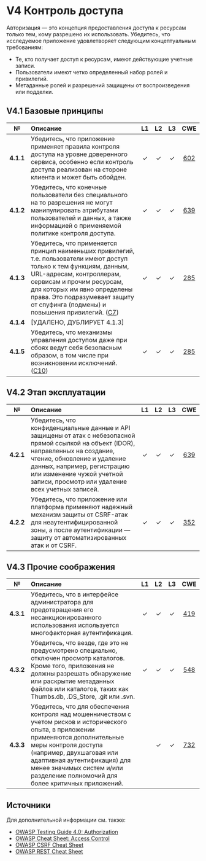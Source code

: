 # V4 Контроль доступа

Авторизация — это концепция предоставления доступа к ресурсам только тем, кому разрешено их использовать. Убедитесь, что исследуемое приложение удовлетворяет следующим концептуальным требованиям:

* Те, кто получает доступ к ресурсам, имеют действующие учетные записи.
* Пользователи имеют четко определенный набор ролей и привилегий.
* Метаданные ролей и разрешений защищены от воспроизведения или подделки.

## V4.1 Базовые принципы

| № | Описание | L1 | L2 | L3 | CWE |
| :---: | :--- | :---: | :---:| :---: | :---: |
| **4.1.1** | Убедитесь, что приложение применяет правила контроля доступа на уровне доверенного сервиса, особенно если контроль доступа реализован на стороне клиента и может быть обойден. | ✓ | ✓ | ✓ | [602](https://cwe.mitre.org/data/definitions/602.html) |
| **4.1.2** | Убедитесь, что конечные пользователи без специального на то разрешения не могут манипулировать атрибутами пользователей и данных, а также информацией о применяемой политике контроля доступа. | ✓ | ✓ | ✓ | [639](https://cwe.mitre.org/data/definitions/639.html) |
| **4.1.3** | Убедитесь, что применяется принцип наименьших привилегий, т.е. пользователи имеют доступ только к тем функциям, данным, URL-адресам, контроллерам, сервисам и прочим ресурсам, для которых им явно определены права. Это подразумевает защиту от спуфинга (подмены) и повышения привилегий. ([C7](https://owasp.org/www-project-proactive-controls/v3/en/c7-enforce-access-controls.html)) | ✓ | ✓ | ✓ | [285](https://cwe.mitre.org/data/definitions/285.html) |
| **4.1.4** | [УДАЛЕНО, ДУБЛИРУЕТ 4.1.3] | | | | |
| **4.1.5** | Убедитесь, что механизмы управления доступом даже при сбоях ведут себя безопасным образом, в том числе при возникновении исключений. ([C10](https://owasp.org/www-project-proactive-controls/v3/en/c10-errors-exceptions.html)) | ✓ | ✓ | ✓ | [285](https://cwe.mitre.org/data/definitions/285.html) |

## V4.2 Этап эксплуатации

| № | Описание | L1 | L2 | L3 | CWE |
| :---: | :--- | :---: | :---:| :---: | :---: |
| **4.2.1** | Убедитесь, что конфиденциальные данные и API защищены от атак с небезопасной прямой ссылкой на объект (IDOR), направленных на создание, чтение, обновление и удаление данных, например, регистрацию или изменение чужой учетной записи, просмотр или удаление всех учетных записей. | ✓ | ✓ | ✓ | [639](https://cwe.mitre.org/data/definitions/639.html) |
| **4.2.2** | Убедитесь, что приложение или платформа применяют надежный механизм защиты от CSRF-атак для неаутентифицированной зоны, а после аутентификации — защиту от автоматизированных атак и от CSRF. | ✓ | ✓ | ✓ | [352](https://cwe.mitre.org/data/definitions/352.html) |

## V4.3 Прочие соображения

| № | Описание | L1 | L2 | L3 | CWE |
| :---: | :--- | :---: | :---:| :---: | :---: |
| **4.3.1** | Убедитесь, что в интерфейсе администратора для предотвращения его несанкционированного использования используется многофакторная аутентификация. | ✓ | ✓ | ✓ | [419](https://cwe.mitre.org/data/definitions/419.html) |
| **4.3.2** | Убедитесь, что везде, где это не предусмотрено специально, отключен просмотр каталогов. Кроме того, приложения не должны разрешать обнаружение или раскрытие метаданных файлов или каталогов, таких как Thumbs.db, .DS_Store, .git или .svn. | ✓ | ✓ | ✓ | [548](https://cwe.mitre.org/data/definitions/548.html) |
| **4.3.3** | Убедитесь, что для обеспечения контроля над мошенничеством с учетом рисков и исторического опыта, в приложении применяются дополнительные меры контроля доступа (например, двухшаговая или адаптивная аутентификация) для менее значимых систем и/или разделение полномочий для более критичных приложений. | | ✓ | ✓ | [732](https://cwe.mitre.org/data/definitions/732.html) |

## Источники

Для дополнительной информации см. также:

* [OWASP Testing Guide 4.0: Authorization](https://owasp.org/www-project-web-security-testing-guide/stable/4-Web_Application_Security_Testing/05-Authorization_Testing/README.html)
* [OWASP Cheat Sheet: Access Control](https://cheatsheetseries.owasp.org/cheatsheets/Access_Control_Cheat_Sheet.html)
* [OWASP CSRF Cheat Sheet](https://cheatsheetseries.owasp.org/cheatsheets/Cross-Site_Request_Forgery_Prevention_Cheat_Sheet.html)
* [OWASP REST Cheat Sheet](https://cheatsheetseries.owasp.org/cheatsheets/REST_Security_Cheat_Sheet.html)
